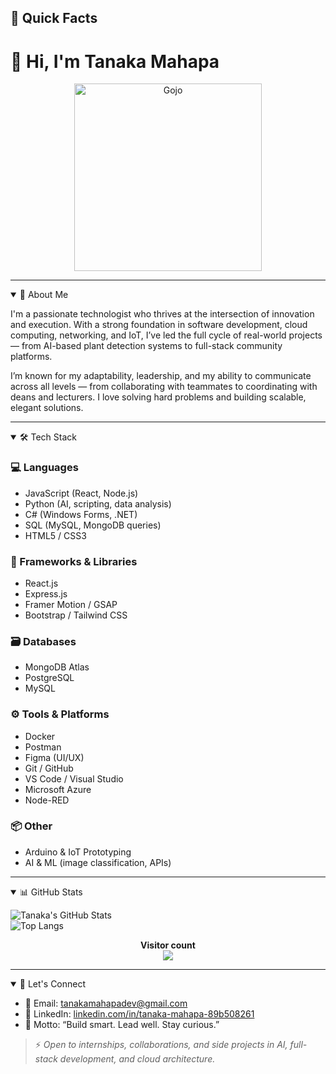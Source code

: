 ## 📌 Quick Facts

# 👋 Hi, I'm Tanaka Mahapa

<p align="center">
  <img src="https://github.com/TanakaMahapa/TanakaMahapa/raw/main/Resources/Gojo.jpeg" alt="Gojo" width="300" />
</p>

---

<details open>
<summary>💼 About Me</summary>

I'm a passionate technologist who thrives at the intersection of innovation and execution. With a strong foundation in software development, cloud computing, networking, and IoT, I’ve led the full cycle of real-world projects — from AI-based plant detection systems to full-stack community platforms.

I’m known for my adaptability, leadership, and my ability to communicate across all levels — from collaborating with teammates to coordinating with deans and lecturers. I love solving hard problems and building scalable, elegant solutions.

</details>

---

<details open>
<summary>🛠️ Tech Stack</summary>

### 💻 Languages
- JavaScript (React, Node.js)
- Python (AI, scripting, data analysis)
- C# (Windows Forms, .NET)
- SQL (MySQL, MongoDB queries)
- HTML5 / CSS3

### 🧩 Frameworks & Libraries
- React.js
- Express.js
- Framer Motion / GSAP
- Bootstrap / Tailwind CSS

### 🗃️ Databases
- MongoDB Atlas
- PostgreSQL
- MySQL

### ⚙️ Tools & Platforms
- Docker
- Postman
- Figma (UI/UX)
- Git / GitHub
- VS Code / Visual Studio
- Microsoft Azure
- Node-RED

### 📦 Other
- Arduino & IoT Prototyping
- AI & ML (image classification, APIs)

</details>

---

<details open>
<summary>📊 GitHub Stats</summary>

![Tanaka's GitHub Stats](https://github-readme-stats.vercel.app/api?username=TanakaMahapa&show_icons=true&theme=tokyonight&count_private=true)  
![Top Langs](https://github-readme-stats.vercel.app/api/top-langs/?username=TanakaMahapa&layout=compact&theme=tokyonight&count_private=true)

<p align="center">
  <b>Visitor count</b><br>
  <img src="https://profile-counter.glitch.me/TanakaMahapa/count.svg" />
</p>

</details>

---

<details open>
<summary>🤝 Let's Connect</summary>

- 📧 Email: tanakamahapadev@gmail.com  
- 💼 LinkedIn: [linkedin.com/in/tanaka-mahapa-89b508261](https://www.linkedin.com/in/tanaka-mahapa-89b508261/)  
- 🧠 Motto: “Build smart. Lead well. Stay curious.”

> ⚡ *Open to internships, collaborations, and side projects in AI, full-stack development, and cloud architecture.*

</details>

